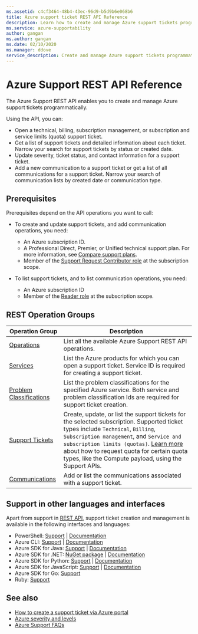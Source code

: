 ```yaml
---
ms.assetid: c4cf3464-48b4-43ec-96d9-b5d9b6e068b6
title: Azure support ticket REST API Reference
description: Learn how to create and manage Azure support tickets programmatically.
ms.service: azure-supportability
author: gangan
ms.author: gangan
ms.date: 02/10/2020
ms.manager: ddove
service_description: Create and manage Azure support tickets programmatically
---
```


# Azure Support REST API Reference

The Azure Support REST API enables you to create and manage Azure support tickets programmatically. 

Using the API, you can: 
* Open a technical, billing, subscription management, or subscription and service limits (quota) support ticket. 
* Get a list of support tickets and detailed information about each ticket. Narrow your search for support tickets by status or created date. 
* Update severity, ticket status, and contact information for a support ticket.
* Add a new communication to a support ticket or get a list of all communications for a support ticket. Narrow your search of communication lists by created date or communication type. 

## Prerequisites

Prerequisites depend on the API operations you want to call:

* To create and update support tickets, and add communication operations, you need: 
	* An Azure subscription ID.
	* A Professional Direct, Premier, or Unified technical support plan. For more information, see [Compare support plans](https://azure.microsoft.com/support/plans/).
	* Member of the [Support Request Contributor role](/azure/role-based-access-control/built-in-roles#support-request-contributor) at the subscription scope.

*	To list support tickets, and to list communication operations, you need:  
	* An Azure subscription ID 
	* Member of the [Reader role](/azure/role-based-access-control/built-in-roles#reader) at the subscription scope.

## REST Operation Groups

Operation Group | Description
--------------- | -----------
[Operations](../../docs-ref-autogen/support/Operations.yml) | List all the available Azure Support REST API operations.
[Services](../../docs-ref-autogen/support/Services.yml) | List the Azure products for which you can open a support ticket. Service ID is required for creating a support ticket. 
[Problem Classifications](../../docs-ref-autogen/support/Problem-Classifications.yml) | List the problem classifications for the specified Azure service. Both service and problem classification Ids are required for support ticket creation. 
[Support Tickets](../../docs-ref-autogen/support/Support-Tickets.yml) | Create, update, or list the support tickets for the selected subscription. Supported ticket types include `Technical`, `Billing`, `Subscription management`, and `Service and subscription limits (quotas)`. [Learn more](quota-payload.md) about how to request quota for certain quota types, like the Compute payload, using the Support APIs.
[Communications](../../docs-ref-autogen/support/Communications.yml) | Add or list the communications associated with a support ticket. 

## Support in other languages and interfaces

Apart from support in [REST API](https://github.com/Azure/azure-rest-api-specs/tree/master/specification/support/resource-manager/Microsoft.Support/stable/2020-04-01), support ticket creation and management is available in the following interfaces and languages:  

* PowerShell: [Support](https://github.com/Azure/azure-powershell/blob/master/src/Support/Support/help/Az.Support.md) | [Documentation](/powershell/module/az.support/)
* Azure CLI:  [Support](https://github.com/Azure/azure-cli-extensions/tree/master/src/support) | [Documentation](/cli/azure/ext/support/?view=azure-cli-latest) 
* Azure SDK for Java: [Support](https://search.maven.org/artifact/com.microsoft.azure.support.v2020_04_01/azure-mgmt-support/1.0.0/jar) | [Documentation](/java/api/overview/azure/supportability/management?view=azure-java-stable)
* Azure SDK for .NET: [NuGet package](https://www.nuget.org/packages/Microsoft.Azure.Management.Support/1.0.1) | [Documentation](/dotnet/api/overview/azure/supportability?view=azure-dotnet)
* Azure SDK for Python: [Support](https://pypi.org/project/azure-mgmt-support/) | [Documentation](/python/api/overview/azure/support)
* Azure SDK for JavaScript: [Support](https://www.npmjs.com/package/@azure/arm-support/v/1.0.0) | [Documentation](https://review.docs.microsoft.com/javascript/api/@azure/arm-support/?view=azure-node-latest&branch=updateMapping0330)
* Azure SDK for Go: [Support](https://github.com/Azure/azure-sdk-for-go/tree/master/services/support/mgmt/2020-04-01/support)
* Ruby: [Support](https://rubygems.org/gems/azure_mgmt_support/versions/0.17.0)


## See also

* [How to create a support ticket via Azure portal](/azure/azure-portal/supportability/how-to-create-azure-support-request)
* [Azure severity and levels](https://azure.microsoft.com/support/plans/response/)
* [Azure Support FAQs](https://azure.microsoft.com/support/faq/)
